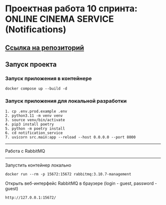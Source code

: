 # Проектная работа 10 спринта: ONLINE CINEMA SERVICE (Notifications)
## [Ссылка на репозиторий](https://github.com/SmirnovaT/notifications_sprint_1)

## Запуск проекта
### Запуск приложения в контейнере
```
docker compose up --build -d
```

### Запуск приложения для локальной разработки
```
1. cp .env.prod.example .env
2. python3.11 -m venv venv
3. source venv/bin/activate
4. pip3 install poetry
5. python -m poetry install
6. cd notification_service
7. uvicorn src.main:app --reload --host 0.0.0.0 --port 8000
```
____________________________________________________________________________
Работа с RabbitMQ
____________________________________________________________________________
Запустить контейнер локально

```
docker run --rm -p 15672:15672 rabbitmq:3.10.7-management
```

Открыть веб-интерфейс RabbitMQ в браузере
(login - guest, password - guest)
```
http://127.0.0.1:15672/